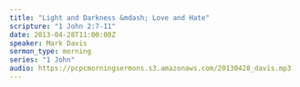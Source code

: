 ```yaml
---
title: "Light and Darkness &mdash; Love and Hate"
scripture: "1 John 2:7-11"
date: 2013-04-28T11:00:00Z
speaker: Mark Davis
sermon_type: morning
series: "1 John"
audio: https://pcpcmorningsermons.s3.amazonaws.com/20130428_davis.mp3 
---
```



